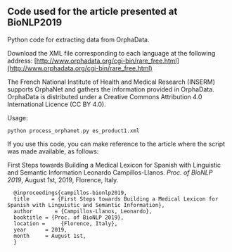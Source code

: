 ## Code used for the article presented at BioNLP2019
Python code for extracting data from OrphaData.

Download the XML file corresponding to each language at the following address: [http://www.orphadata.org/cgi-bin/rare_free.html](http://www.orphadata.org/cgi-bin/rare_free.html)

The French National Institute of Health and Medical Research (INSERM) supports OrphaNet and gathers the information provided in OrphaData. OrphaData is distributed under a Creative Commons Attribution 4.0 International Licence (CC BY 4.0).

Usage:
``` [python]
python process_orphanet.py es_product1.xml
```
If you use this code, you can make reference to the article where the script was made available, as follows:

  First Steps towards Building a Medical Lexicon for Spanish with Linguistic and Semantic Information
  Leonardo Campillos-Llanos. 
  *Proc. of BioNLP 2019*, August 1st, 2019, Florence, Italy.   

```
  @inproceedings{campillos-bionlp2019,   
  title       = {First Steps towards Building a Medical Lexicon for Spanish with Linguistic and Semantic Information},  
  author       = {Campillos-Llanos, Leonardo},   
  booktitle = {Proc. of BioNLP 2019},
  location =     {Florence, Italy},
  year      = 2019,
  month     = August 1st,
  }
```
